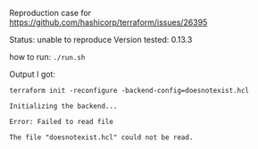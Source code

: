 Reproduction case for https://github.com/hashicorp/terraform/issues/26395

Status: unable to reproduce
Version tested: 0.13.3

how to run: `./run.sh`

Output I got:
```
terraform init -reconfigure -backend-config=doesnotexist.hcl

Initializing the backend...

Error: Failed to read file

The file "doesnotexist.hcl" could not be read.
```

